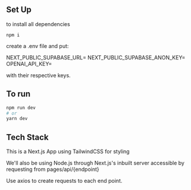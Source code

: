 ## Set Up

to install all dependencies

```
npm i
```

create a .env file and put:

NEXT_PUBLIC_SUPABASE_URL=
NEXT_PUBLIC_SUPABASE_ANON_KEY=
OPENAI_API_KEY=

with their respective keys.

## To run

```bash
npm run dev
# or
yarn dev
```

## Tech Stack

This is a Next.js App using TailwindCSS for styling

We'll also be using Node.js through Next.js's inbuilt server accessible by requesting from
pages/api/{endpoint}

Use axios to create requests to each end point.
